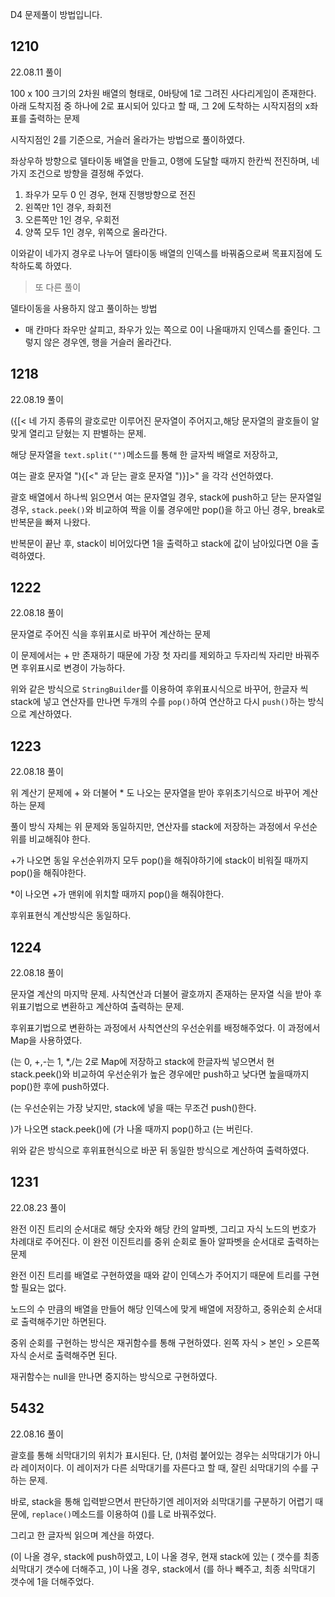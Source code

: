 D4 문제풀이 방법입니다.

## 1210

22.08.11 풀이

100 x 100 크기의 2차원 배열의 형태로, 0바탕에 1로 그려진 사다리게임이 존재한다. 아래 도착지점 중 하나에 2로 표시되어 있다고 할 때, 그 2에 도착하는 시작지점의 x좌표를 출력하는 문제

시작지점인 2를 기준으로, 거슬러 올라가는 방법으로 풀이하였다.

좌상우하 방향으로 델타이동 배열을 만들고, 0행에 도달할 때까지 한칸씩 전진하며, 네가지 조건으로 방향을 결정해 주었다.

1. 좌우가 모두 0 인 경우, 현재 진행방향으로 전진
2. 왼쪽만 1인 경우, 좌회전
3. 오른쪽만 1인 경우, 우회전
4. 양쪽 모두 1인 경우, 위쪽으로 올라간다.

이와같이 네가지 경우로 나누어 델타이동 배열의 인덱스를 바꿔줌으로써 목표지점에 도착하도록 하였다.

> 또 다른 풀이

델타이동을 사용하지 않고 풀이하는 방법

- 매 칸마다 좌우만 살피고, 좌우가 있는 쪽으로 0이 나올때까지 인덱스를 줄인다. 그렇지 않은 경우엔, 행을 거슬러 올라간다.

## 1218

22.08.19 풀이

({[< 네 가지 종류의 괄호로만 이루어진 문자열이 주어지고,해당 문자열의 괄호들이 알맞게 열리고 닫혔는 지 판별하는 문제. 

해당 문자열을 `text.split("")`메소드를 통해 한 글자씩 배열로 저장하고,

여는 괄호 문자열 "){[<" 과 닫는 괄호 문자열 ")}]>" 을 각각 선언하였다.

괄호 배열에서 하나씩 읽으면서 여는 문자열일 경우, stack에 push하고 닫는 문자열일 경우, `stack.peek()`와 비교하여 짝을 이룰 경우에만 pop()을 하고 아닌 경우, break로 반복문을 빠져 나왔다.

반복문이 끝난 후, stack이 비어있다면 1을 출력하고 stack에 값이 남아있다면 0을 출력하였다.

## 1222

22.08.18 풀이

문자열로 주어진 식을 후위표시로 바꾸어 계산하는 문제

이 문제에서는 + 만 존재하기 때문에 가장 첫 자리를 제외하고 두자리씩 자리만 바꿔주면 후위표시로 변경이 가능하다.

위와 같은 방식으로 `StringBuilder`를 이용하여 후위표시식으로 바꾸어, 한글자 씩 stack에 넣고 연산자를 만나면 두개의 수를 `pop()`하여 연산하고 다시 `push()`하는 방식으로 계산하였다.

## 1223

22.08.18 풀이

위 계산기 문제에 + 와 더불어 * 도 나오는 문자열을 받아 후위초기식으로 바꾸어 계산하는 문제

풀이 방식 자체는 위 문제와 동일하지만, 연산자를 stack에 저장하는 과정에서 우선순위를 비교해줘야 한다.

+가 나오면 동일 우선순위까지 모두 pop()을 해줘야하기에 stack이 비워질 때까지 pop()을 해줘야한다.

*이 나오면 +가 맨위에 위치할 때까지 pop()을 해줘야한다.

후위표현식 계산방식은 동일하다.

## 1224

22.08.18 풀이

문자열 계산의 마지막 문제. 사칙연산과 더불어 괄호까지 존재하는 문자열 식을 받아 후위표기법으로 변환하고 계산하여 출력하는 문제.

후위표기법으로 변환하는 과정에서 사칙연산의 우선순위를 배정해주었다. 이 과정에서 Map을 사용하였다.

(는 0, +,-는 1, *,/는 2로 Map에 저장하고 stack에 한글자씩 넣으면서 현 stack.peek()와 비교하여 우선순위가 높은 경우에만 push하고 낮다면 높을때까지 pop()한 후에 push하였다.

(는 우선순위는 가장 낮지만, stack에 넣을 때는 무조건 push()한다.

)가 나오면 stack.peek()에 (가 나올 때까지 pop()하고 (는 버린다.

위와 같은 방식으로 후위표현식으로 바꾼 뒤 동일한 방식으로 계산하여 출력하였다.

## 1231

22.08.23 풀이

완전 이진 트리의 순서대로 해당 숫자와 해당 칸의 알파벳, 그리고 자식 노드의 번호가 차례대로 주어진다. 이 완전 이진트리를 중위 순회로 돌아 알파벳을 순서대로 출력하는 문제

완전 이진 트리를 배열로 구현하였을 때와 같이 인덱스가 주어지기 때문에 트리를 구현할 필요는 없다.

노드의 수 만큼의 배열을 만들어 해당 인덱스에 맞게 배열에 저장하고, 중위순회 순서대로 출력해주기만 하면된다.

중위 순회를 구현하는 방식은 재귀함수를 통해 구현하였다. 왼쪽 자식 > 본인 > 오른쪽 자식 순서로 출력해주면 된다.

재귀함수는 null을 만나면 중지하는 방식으로 구현하였다.

## 5432

22.08.16 풀이

괄호를 통해 쇠막대기의 위치가 표시된다. 단, ()처럼 붙어있는 경우는 쇠막대기가 아니라 레이저이다. 이 레이저가 다른 쇠막대기를 자른다고 할 때, 잘린 쇠막대기의 수를 구하는 문제.

바로, stack을 통해 입력받으면서 판단하기엔 레이저와 쇠막대기를 구분하기 어렵기 때문에, `replace()`메소드를 이용하여 ()를 L로 바꿔주었다.

그리고 한 글자씩 읽으며 계산을 하였다.

(이 나올 경우, stack에 push하였고, L이 나올 경우, 현재 stack에 있는 ( 갯수를 최종 쇠막대기 갯수에 더해주고, )이 나올 경우, stack에서 (를 하나 빼주고, 최종 쇠막대기 갯수에 1을 더해주었다.